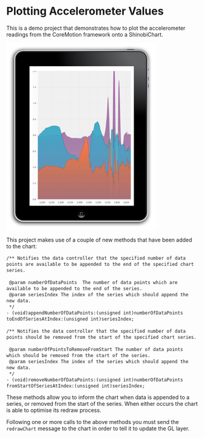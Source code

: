 # Plotting Accelerometer Values

This is a demo project that demonstrates how to plot the accelerometer readings from the CoreMotion framework onto a ShinobiChart.

![Screenshot](screenshot.png)

This project makes use of a couple of new methods that have been added to the chart:

```objc
/** Notifies the data controller that the specified number of data points are available to be appended to the end of the specified chart series.
 
 @param numberOfDataPoints  The number of data points which are available to be appended to the end of the series.
 @param seriesIndex The index of the series which should append the new data.
 */
- (void)appendNumberOfDataPoints:(unsigned int)numberOfDataPoints toEndOfSeriesAtIndex:(unsigned int)seriesIndex;

/** Notifies the data controller that the specified number of data points should be removed from the start of the specified chart series.
 
 @param numberOfPointsToRemoveFromStart The number of data points which should be removed from the start of the series.
 @param seriesIndex The index of the series which should append the new data.
 */
- (void)removeNumberOfDataPoints:(unsigned int)numberOfDataPoints fromStartOfSeriesAtIndex:(unsigned int)seriesIndex;
```

These methods allow you to inform the chart when data is appended to a series, or removed from the start of the series. When either occurs the chart is able to optimise its redraw process.

Following one or more calls to the above methods you must send the `redrawChart` message to the chart in order to tell it to update the GL layer.
